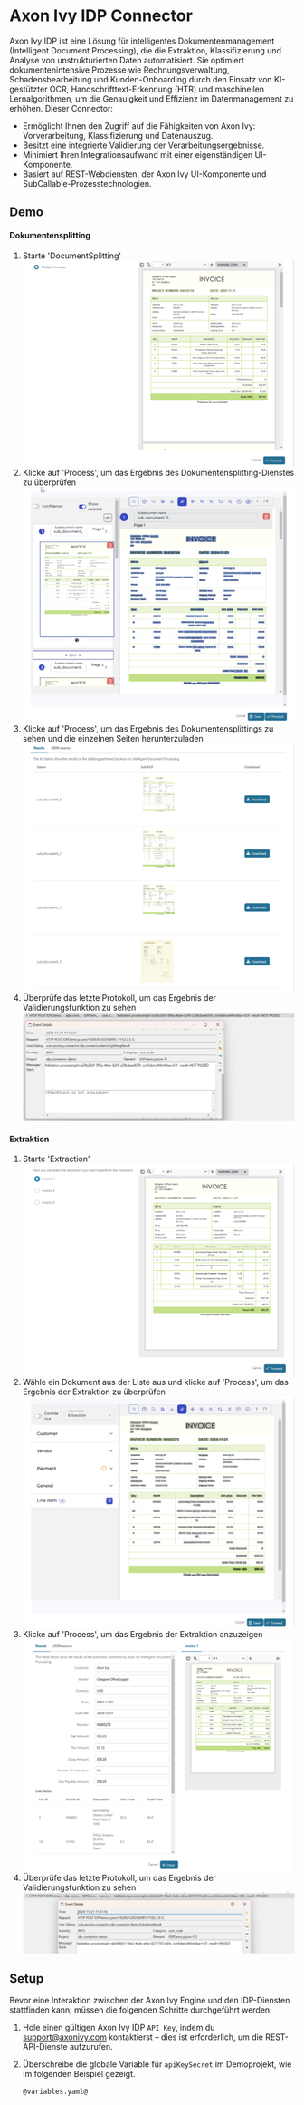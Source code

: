 # Axon Ivy IDP Connector

Axon Ivy IDP ist eine Lösung für intelligentes Dokumentenmanagement (Intelligent Document Processing), die die Extraktion, Klassifizierung und Analyse von unstrukturierten Daten automatisiert. Sie optimiert dokumentenintensive Prozesse wie Rechnungsverwaltung, Schadensbearbeitung und Kunden-Onboarding durch den Einsatz von KI-gestützter OCR, Handschrifttext-Erkennung (HTR) und maschinellen Lernalgorithmen, um die Genauigkeit und Effizienz im Datenmanagement zu erhöhen. Dieser Connector:
* Ermöglicht Ihnen den Zugriff auf die Fähigkeiten von Axon Ivy: Vorverarbeitung, Klassifizierung und Datenauszug.
* Besitzt eine integrierte Validierung der Verarbeitungsergebnisse.
* Minimiert Ihren Integrationsaufwand mit einer eigenständigen UI-Komponente.
* Basiert auf REST-Webdiensten, der Axon Ivy UI-Komponente und SubCallable-Prozesstechnologien.

## Demo

#### Dokumentensplitting

1. Starte 'DocumentSplitting'
   ![splitting-start](images/splitting-document-1.png)
2. Klicke auf 'Process', um das Ergebnis des Dokumentensplitting-Dienstes zu überprüfen
   ![splitting-review](images/splitting-document-2.png)
3. Klicke auf 'Process', um das Ergebnis des Dokumentensplittings zu sehen und die einzelnen Seiten herunterzuladen
   ![splitting-result](images/splitting-document-3.png)
4. Überprüfe das letzte Protokoll, um das Ergebnis der Validierungsfunktion zu sehen
   ![validation-splitting](images/splitting-document-4.png)

#### Extraktion

1. Starte 'Extraction'
   ![extraction-start](images/extraction1.png)
2. Wähle ein Dokument aus der Liste aus und klicke auf 'Process', um das Ergebnis der Extraktion zu überprüfen
   ![extraction-review](images/extraction2.png)
3. Klicke auf 'Process', um das Ergebnis der Extraktion anzuzeigen
   ![extraction-result](images/extraction3.png)
4. Überprüfe das letzte Protokoll, um das Ergebnis der Validierungsfunktion zu sehen
   ![validation-extraction](images/extraction4.png)

## Setup

Bevor eine Interaktion zwischen der Axon Ivy Engine und den IDP-Diensten stattfinden kann, müssen die folgenden Schritte durchgeführt werden:

1. Hole einen gültigen Axon Ivy IDP `API Key`, indem du support@axonivy.com kontaktierst – dies ist erforderlich, um die REST-API-Dienste aufzurufen.
2. Überschreibe die globale Variable für `apiKeySecret` im Demoprojekt, wie im folgenden Beispiel gezeigt.
   
   ```
   @variables.yaml@
   ```
